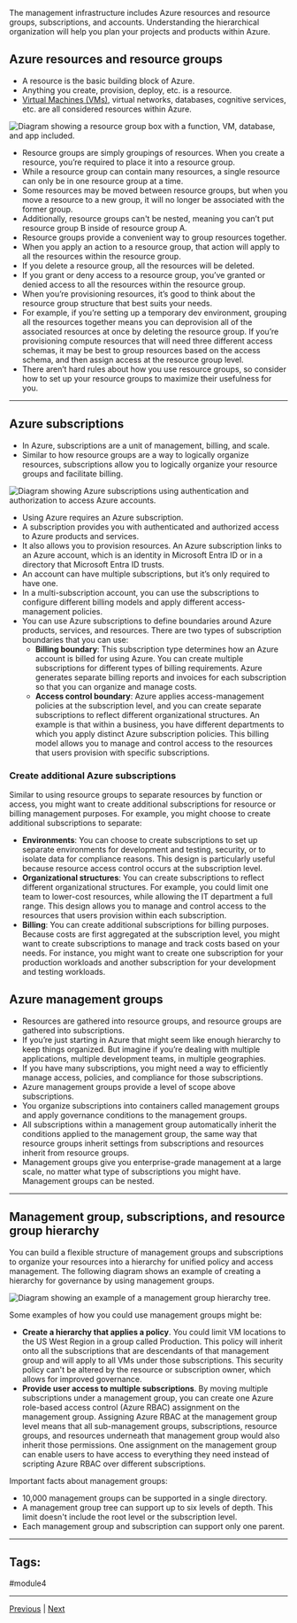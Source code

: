 The management infrastructure includes Azure resources and resource groups, subscriptions, and accounts. Understanding the hierarchical organization will help you plan your projects and products within Azure.

## Azure resources and resource groups

- A resource is the basic building block of Azure. 
- Anything you create, provision, deploy, etc. is a resource. 
- [Virtual Machines (VMs)](Terminologies#VM), virtual networks, databases, cognitive services, etc. are all considered resources within Azure.

![Diagram showing a resource group box with a function, VM, database, and app included.](https://learn.microsoft.com/en-us/training/wwl-azure/describe-core-architectural-components-of-azure/media/resource-group-eb2d7177.png)

- Resource groups are simply groupings of resources. When you create a resource, you’re required to place it into a resource group. 
- While a resource group can contain many resources, a single resource can only be in one resource group at a time. 
- Some resources may be moved between resource groups, but when you move a resource to a new group, it will no longer be associated with the former group. 
- Additionally, resource groups can't be nested, meaning you can’t put resource group B inside of resource group A.
- Resource groups provide a convenient way to group resources together. 
- When you apply an action to a resource group, that action will apply to all the resources within the resource group. 
- If you delete a resource group, all the resources will be deleted. 
- If you grant or deny access to a resource group, you’ve granted or denied access to all the resources within the resource group.
- When you’re provisioning resources, it’s good to think about the resource group structure that best suits your needs.
- For example, if you’re setting up a temporary dev environment, grouping all the resources together means you can deprovision all of the associated resources at once by deleting the resource group. If you’re provisioning compute resources that will need three different access schemas, it may be best to group resources based on the access schema, and then assign access at the resource group level.
- There aren’t hard rules about how you use resource groups, so consider how to set up your resource groups to maximize their usefulness for you.

---
## Azure subscriptions

- In Azure, subscriptions are a unit of management, billing, and scale. 
- Similar to how resource groups are a way to logically organize resources, subscriptions allow you to logically organize your resource groups and facilitate billing.

![Diagram showing Azure subscriptions using authentication and authorization to access Azure accounts.](https://learn.microsoft.com/en-us/training/wwl-azure/describe-core-architectural-components-of-azure/media/subscriptions-d415577b.png)

- Using Azure requires an Azure subscription.
- A subscription provides you with authenticated and authorized access to Azure products and services. 
- It also allows you to provision resources. An Azure subscription links to an Azure account, which is an identity in Microsoft Entra ID or in a directory that Microsoft Entra ID trusts.
- An account can have multiple subscriptions, but it’s only required to have one. 
- In a multi-subscription account, you can use the subscriptions to configure different billing models and apply different access-management policies. 
- You can use Azure subscriptions to define boundaries around Azure products, services, and resources. There are two types of subscription boundaries that you can use:
	- **Billing boundary**: This subscription type determines how an Azure account is billed for using Azure. You can create multiple subscriptions for different types of billing requirements. Azure generates separate billing reports and invoices for each subscription so that you can organize and manage costs.
	- **Access control boundary**: Azure applies access-management policies at the subscription level, and you can create separate subscriptions to reflect different organizational structures. An example is that within a business, you have different departments to which you apply distinct Azure subscription policies. This billing model allows you to manage and control access to the resources that users provision with specific subscriptions.

### Create additional Azure subscriptions

Similar to using resource groups to separate resources by function or access, you might want to create additional subscriptions for resource or billing management purposes. For example, you might choose to create additional subscriptions to separate:

- **Environments**: You can choose to create subscriptions to set up separate environments for development and testing, security, or to isolate data for compliance reasons. This design is particularly useful because resource access control occurs at the subscription level.
- **Organizational structures**: You can create subscriptions to reflect different organizational structures. For example, you could limit one team to lower-cost resources, while allowing the IT department a full range. This design allows you to manage and control access to the resources that users provision within each subscription.
- **Billing**: You can create additional subscriptions for billing purposes. Because costs are first aggregated at the subscription level, you might want to create subscriptions to manage and track costs based on your needs. For instance, you might want to create one subscription for your production workloads and another subscription for your development and testing workloads.

## Azure management groups

- Resources are gathered into resource groups, and resource groups are gathered into subscriptions. 
- If you’re just starting in Azure that might seem like enough hierarchy to keep things organized. But imagine if you’re dealing with multiple applications, multiple development teams, in multiple geographies.
- If you have many subscriptions, you might need a way to efficiently manage access, policies, and compliance for those subscriptions. 
- Azure management groups provide a level of scope above subscriptions.
- You organize subscriptions into containers called management groups and apply governance conditions to the management groups. 
- All subscriptions within a management group automatically inherit the conditions applied to the management group, the same way that resource groups inherit settings from subscriptions and resources inherit from resource groups. 
- Management groups give you enterprise-grade management at a large scale, no matter what type of subscriptions you might have. Management groups can be nested.

---
## Management group, subscriptions, and resource group hierarchy

You can build a flexible structure of management groups and subscriptions to organize your resources into a hierarchy for unified policy and access management. The following diagram shows an example of creating a hierarchy for governance by using management groups.

![Diagram showing an example of a management group hierarchy tree.](https://learn.microsoft.com/en-us/training/wwl-azure/describe-core-architectural-components-of-azure/media/management-groups-subscriptions-dfd5a108.png)

Some examples of how you could use management groups might be:

- **Create a hierarchy that applies a policy**. You could limit VM locations to the US West Region in a group called Production. This policy will inherit onto all the subscriptions that are descendants of that management group and will apply to all VMs under those subscriptions. This security policy can't be altered by the resource or subscription owner, which allows for improved governance.
- **Provide user access to multiple subscriptions**. By moving multiple subscriptions under a management group, you can create one Azure role-based access control (Azure RBAC) assignment on the management group. Assigning Azure RBAC at the management group level means that all sub-management groups, subscriptions, resource groups, and resources underneath that management group would also inherit those permissions. One assignment on the management group can enable users to have access to everything they need instead of scripting Azure RBAC over different subscriptions.

Important facts about management groups:

- 10,000 management groups can be supported in a single directory.
- A management group tree can support up to six levels of depth. This limit doesn't include the root level or the subscription level.
- Each management group and subscription can support only one parent.
---
## Tags:
#module4

---
[Previous](Describe-Azure-Physical-Infrastructure.md) | [Next](Summary-Describe-the-Core-Architectural-Components-of-Azure.md)
